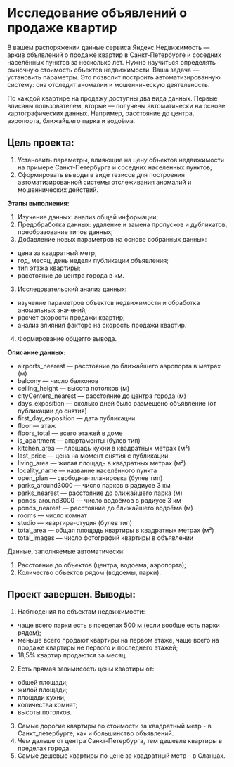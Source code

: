 
# Исследование объявлений о продаже квартир
В вашем распоряжении данные сервиса Яндекс.Недвижимость — архив объявлений о продаже квартир в Санкт-Петербурге и соседних населённых пунктов за несколько лет. Нужно научиться определять рыночную стоимость объектов недвижимости. Ваша задача — установить параметры. Это позволит построить автоматизированную систему: она отследит аномалии и мошенническую деятельность.

По каждой квартире на продажу доступны два вида данных. Первые вписаны пользователем, вторые — получены автоматически на основе картографических данных. Например, расстояние до центра, аэропорта, ближайшего парка и водоёма.

## Цель проекта:
1. Установить параметры, влияющие на цену объектов недвижимости на примере Санкт-Петербурга и соседних населенных пунктов;
2. Сформировать выводы в виде тезисов для построения автоматизированной системы отслеживания аномалий и мошеннических действий. 
    
<b>Этапы выполнения:</b> 
1. Изучение данных: анализ общей информации;
2. Предобработка данных: удаление и замена пропусков и дубликатов, преобразование типов данных;
2. Добавление новых параметров на основе собранных данных:
- цена за квадратный метр;
- год, месяц, день недели публикации объявления;
- тип этажа квартиры;
- расстояние до центра города в км.
3. Исследовательский анализ данных:
- изучение параметров объектов недвижимости и обработка аномальных значений;
- расчет скорости продажи квартир;
- анализ влияния факторо на скорость продажи квартир.
4. Формирование общегго вывода.
    
<b>Описание данных:</b>
*	airports_nearest — расстояние до ближайшего аэропорта в метрах (м)
*	balcony — число балконов
*	ceiling_height — высота потолков (м)
*	cityCenters_nearest — расстояние до центра города (м)
*	days_exposition — сколько дней было размещено объявление (от публикации до снятия)
*	first_day_exposition — дата публикации
*	floor — этаж
*	floors_total — всего этажей в доме
*	is_apartment — апартаменты (булев тип)
*	kitchen_area — площадь кухни в квадратных метрах (м²)
*	last_price — цена на момент снятия с публикации
*	living_area — жилая площадь в квадратных метрах (м²)
*	locality_name — название населённого пункта
*	open_plan — свободная планировка (булев тип)
*	parks_around3000 — число парков в радиусе 3 км
*	parks_nearest — расстояние до ближайшего парка (м)
*	ponds_around3000 — число водоёмов в радиусе 3 км
*	ponds_nearest — расстояние до ближайшего водоёма (м)
*	rooms — число комнат
*	studio — квартира-студия (булев тип)
*	total_area — общая площадь квартиры в квадратных метрах (м²)
*	total_images — число фотографий квартиры в объявлении

Данные, заполняемые автоматически:
1. Расстояние до объектов (центра, водоема, аэропорта);
2. Количество объектов рядом (водоемы, парки).

## Проект завершен. Выводы:

1. Наблюдения по объектам недвижимости:
* чаще всего парки есть в пределах 500 м (если вообще есть парки рядом);
* меньше всего продают квартиры на первом этаже, чаще всего на продаже квартиры не первого и последнего этажей;
* 18,5% квартир продаются за месяц.
2. Есть прямая завимисость цены квартиры от:
* общей площади;
* жилой площади;
* площади кухни;
* количества комнат;
* высоты потолков.
3. Самые дорогие квартиры по стоимости за квадратный метр - в Санкт_петербурге, как и большинство объявлений.
4. Чем дальше от центра Санкт-Петербурга, тем дешевле квартиры в пределах города.
5. Самые дешевые квартиры по цене за квадратный метр - в Сланцах.
